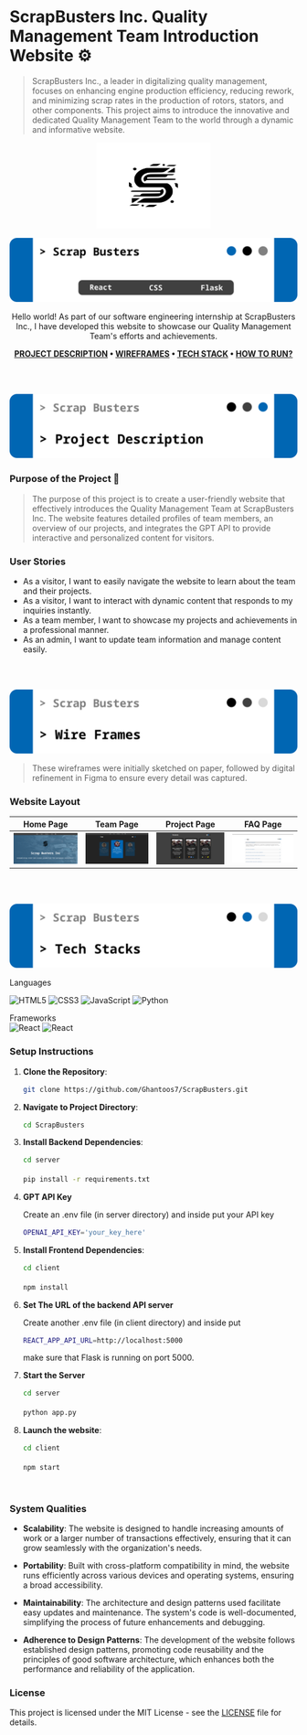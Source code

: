 # ScrapBusters Inc. Quality Management Team Introduction Website :gear:

> ScrapBusters Inc., a leader in digitalizing quality management, focuses on enhancing engine production efficiency, reducing rework, and minimizing scrap rates in the production of rotors, stators, and other components. This project aims to introduce the innovative and dedicated Quality Management Team to the world through a dynamic and informative website.


<p align="center">
  <img src="./client/src/assets/logo.svg" width="200px" height="150px">
</p>

<p align="center">
<img src="./readme-assets/card.svg"/>
</p>

<div align="center">

Hello world! As part of our software engineering internship at ScrapBusters Inc., I have developed this website to showcase our Quality Management Team's efforts and achievements.

**[PROJECT DESCRIPTION](#project-description) • [WIREFRAMES](#wireframe) • [TECH STACK](#tech-stack)  • [HOW TO RUN?](#how-to-run?)**

</div>

<br><br>
<p align="center">
    <img src="./readme-assets/project-description.svg">
</p>


### Purpose of the Project :dart:
> The purpose of this project is to create a user-friendly website that effectively introduces the Quality Management Team at ScrapBusters Inc. The website features detailed profiles of team members, an overview of our projects, and integrates the GPT API to provide interactive and personalized content for visitors.

### User Stories

- As a visitor, I want to easily navigate the website to learn about the team and their projects.
- As a visitor, I want to interact with dynamic content that responds to my inquiries instantly.
- As a team member, I want to showcase my projects and achievements in a professional manner.
- As an admin, I want to update team information and manage content easily.

<br><br>
<p align="center">
    <img src="./readme-assets/wire-frames.svg">
</p>

> These wireframes were initially sketched on paper, followed by digital refinement in Figma to ensure every detail was captured.

### **Website Layout**

| Home Page                              | Team Page                              | Project Page         | FAQ Page         |
| -------------------------------- | --------------------------------- | ------------------------ | ------------------------ |
| ![Home](./readme-assets/home.png) | ![Team](./readme-assets/team.png)| ![Project](./readme-assets/projects.png)| ![FAQ](./readme-assets/faq.png)|

<br><br>

<p align="center">
<img src="./readme-assets/tech-stacks.svg"/>
</p>

<p align="left">
Languages <br>

<p align="left">
<a target="_blank" rel="noreferrer"> <img src="https://img.shields.io/badge/html5-%23E34F26.svg?style=for-the-badge&logo=html5&logoColor=white" alt="HTML5" /> </a> <a target="_blank" rel="noreferrer"> <img src="https://img.shields.io/badge/css3-%231572B6.svg?style=for-the-badge&logo=css3&logoColor=white" alt="CSS3" /> </a> <a target="_blank" rel="noreferrer"> <img src="https://img.shields.io/badge/javascript-%23323330.svg?style=for-the-badge&logo=javascript&logoColor=%23F7DF1E" alt="JavaScript" /> </a> <a target="_blank" rel="noreferrer"> <img src="https://img.shields.io/badge/python-%233776AB.svg?style=for-the-badge&logo=python&logoColor=white" alt="Python" /> </a> 
</p>

<p align="left">
Frameworks<br>
<a target="_blank" rel="noreferrer"> <img src="https://img.shields.io/badge/react-%2320232a.svg?style=for-the-badge&logo=react&logoColor=%2361DAFB" alt="React" /> </a>
<a target="_blank" rel="noreferrer"> <img src="https://img.shields.io/badge/flask-%23000.svg?style=for-the-badge&logo=flask&logoColor=white" alt="React" /> </a>
</p>

### Setup Instructions

1. **Clone the Repository**:
    ```bash
    git clone https://github.com/Ghantoos7/ScrapBusters.git
    ```

2. **Navigate to Project Directory**:
    ```bash
    cd ScrapBusters
    ```

3. **Install Backend Dependencies**:
    ```bash
    cd server

    pip install -r requirements.txt
    ```

4. **GPT API Key**
    
    Create an .env file (in server directory) and inside put your API key

    ```bash
    OPENAI_API_KEY='your_key_here'
    ```
 

5. **Install Frontend Dependencies**:
    ```bash
    cd client

    npm install
    ```
6. **Set The URL of the backend API server**

    Create another .env file (in client directory) and inside put

    ```bash
    REACT_APP_API_URL=http://localhost:5000
    ```
    make sure that Flask is running on port 5000.

7. **Start the Server**

    ```bash
    cd server

    python app.py
    ```
8. **Launch the website**:

    ```bash
    cd client
    
    npm start
    ```
<br>

### System Qualities

- **Scalability**: The website is designed to handle increasing amounts of work or a larger number of transactions effectively, ensuring that it can grow seamlessly with the organization's needs.

- **Portability**: Built with cross-platform compatibility in mind, the website runs efficiently across various devices and operating systems, ensuring a broad accessibility.

- **Maintainability**: The architecture and design patterns used facilitate easy updates and maintenance. The system's code is well-documented, simplifying the process of future enhancements and debugging.

- **Adherence to Design Patterns**: The development of the website follows established design patterns, promoting code reusability and the principles of good software architecture, which enhances both the performance and reliability of the application.



### License

This project is licensed under the MIT License - see the [LICENSE](LICENSE) file for details.



